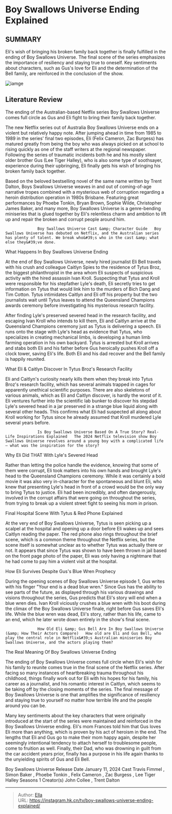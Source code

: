 # Boy Swallows Universe Ending Explained


## SUMMARY 



  Eli&#39;s wish of bringing his broken family back together is finally fulfilled in the ending of Boy Swallows Universe.   The final scene of the series emphasizes the importance of resiliency and staying true to oneself.   Key sentiments about characters, such as Gus&#39;s love for Eli and the determination of the Bell family, are reinforced in the conclusion of the show.  

![iamge](https://static1.srcdn.com/wordpress/wp-content/uploads/2024/01/felix-cameron-as-eli-bell-phoebe-tonkin-as-frances-bell.jpg)

## Literature Review

The ending of the Australian-based Netflix series Boy Swallows Universe comes full circle as Gus and Eli fight to bring their family back together.




The new Netflix series out of Australia Boy Swallows Universe ends on a violent but relatively happy note. After jumping ahead in time from 1985 to 1989 in the series&#39; final two episodes, Eli (Felix Cameron, Zac Burgess) has matured greatly from being the boy who was always picked on at school to rising quickly as one of the staff writers at the regional newspaper. Following the series of traumatic incidents both he and his mostly silent older brother Gus (Lee Tiger Halley), who is also some type of soothsayer, experience during their upbringing, Eli finally gets his wish of bringing his broken family back together.




Based on the beloved bestselling novel of the same name written by Trent Dalton, Boys Swallows Universe weaves in and out of coming-of-age narrative tropes combined with a mysterious web of corruption regarding a heroin distribution operation in 1980s Brisbane. Featuring great performances by Phoebe Tonkin, Bryan Brown, Sophie Wilde, Christopher James Baker, and many more, Boy Swallows Universe is a genre-bending miniseries that is glued together by Eli&#39;s relentless charm and ambition to lift up and repair the broken and corrupt people around him.

                  Boy Swallows Universe Cast &amp; Character Guide   Boy Swallows Universe has debuted on Netflix, and the Australian series has plenty of talent. We break who&#39;s who in the cast &amp; what else they&#39;ve done.   


 What Happens In Boy Swallows Universe Ending 
          




At the end of Boy Swallows Universe, newly hired journalist Eli Bell travels with his crush and colleague Caitlyn Spies to the residence of Tytus Broz, the biggest philanthropist in the area whom Eli suspects of suspicious activity with the hired assassin Ivan Kroll. Suspecting that Tytus and Kroll were responsible for his stepfather Lyle&#39;s death, Eli secretly tries to get information on Tytus that would link him to the murders of Bich Dang and Tim Cotton. Tytus intimidates Caitlyn and Eli off his property but the two journalists wait until Tytus leaves to attend the Queensland Champions awards ceremony before investigating his mysterious research facility.

After finding Lyle&#39;s preserved severed head in the research facility, and escaping Ivan Kroll who intends to kill them, Eli and Caitlyn arrive at the Queensland Champions ceremony just as Tytus is delivering a speech. Eli runs onto the stage with Lyle&#39;s head as evidence that Tytus, who specializes in creating mechanical limbs, is developing a human limb farming operation in his own backyard. Tytus is arrested but Kroll arrives and stabs both Eli and his father before Gus heroically pushes Kroll off a clock tower, saving Eli&#39;s life. Both Eli and his dad recover and the Bell family is happily reunited.






 What Eli &amp; Caitlyn Discover In Tytus Broz&#39;s Research Facility 
          

Eli and Caitlyn&#39;s curiosity nearly kills them when they break into Tytus Broz&#39;s research facility, which has several animals trapped in cages for apparently unethical scientific purposes. There are also skeletons of various animals, which as Eli and Caitlyn discover, is hardly the worst of it. Eli ventures further into the scientific lab bunker to discover his stepdad Lyle&#39;s severed head in a jar preserved in a strange blue liquid along with several other heads. This confirms what Eli had suspected all along about Kroll working for Tytus since he already assumed that Kroll murdered Lyle several years before.

                  Is Boy Swallows Universe Based On A True Story? Real-Life Inspirations Explained   The 2024 Netflix television show Boy Swallows Universe revolves around a young boy with a complicated life – what was the inspiration for the story?   






 Why Eli Did THAT With Lyle&#39;s Severed Head 
          

Rather than letting the police handle the evidence, knowing that some of them were corrupt, Eli took matters into his own hands and brought Lyle&#39;s head to the Queensland Champions ceremony. While it was certainly a bold movie it was also very in-character for the spontaneous and blunt Eli, who knew that presenting Lyle&#39;s head in front of a crowd would be the only way to bring Tytus to justice. Eli had been incredibly, and often dangerously, involved in the corrupt affairs that were going on throughout the series, from trying to break up a violent street fight to seeing his mom in prison.



 Final Hospital Scene With Tytus &amp; Red Phone Explained 
          




At the very end of Boy Swallows Universe, Tytus is seen picking up a scalpel at the hospital and opening up a door before Eli wakes up and sees Caitlyn reading the paper. The red phone also rings throughout the brief scene, which is a common theme throughout the Netflix series, but the scene itself is somewhat unclear as to whether Tytus was actually there or not. It appears that since Tytus was shown to have been thrown in jail based on the front page photo of the paper, Eli was only having a nightmare that he had come to pay him a violent visit at the hospital.



 How Eli Survives Despite Gus&#39;s Blue Wren Prophecy 
          

During the opening scenes of Boy Swallows Universe episode 1, Gus writes with his finger &#34;Your end is a dead blue wren.&#34; Since Gus has the ability to see parts of the future, as displayed through his various drawings and visions throughout the series, Gus predicts that Eli&#39;s story will end when a blue wren dies. Ivan Kroll viciously crushes a blue wren with his boot during the climax of the Boy Swallows Universe finale, right before Gus saves Eli&#39;s life. While the blue wren was dead, Eli&#39;s story, rather than his life, came to an end, which he later wrote down entirely in the show&#39;s final scene.




                  How Old Eli &amp; Gus Bell Are In Boy Swallows Universe (&amp; How Their Actors Compare)   How old are Eli and Gus Bell, who play the central role in Netflix&#39;s Australian miniseries Boy Swallows Universe, and the actors playing them?   



 The Real Meaning Of Boy Swallows Universe Ending 
         

The ending of Boy Swallows Universe comes full circle when Eli&#39;s wish for his family to reunite comes true in the final scene of the Netflix series. After facing so many instances of heartbreaking trauma throughout his childhood, things finally work out for Eli with his hopes for his family, his career as a journalist, and his romantic interest in Caitlyn, which seems to be taking off by the closing moments of the series. The final message of Boy Swallows Universe is one that amplifies the significance of resiliency and staying true to yourself no matter how terrible life and the people around you can be.




Many key sentiments about the key characters that were originally introduced at the start of the series were maintained and reinforced in the Boy Swallows Universe ending. Eli&#39;s mom Frances told him that Gus loves Eli more than anything, which is proven by his act of heroism in the end. The lengths that Eli and Gus go to make their mom happy again, despite her seemingly intentional tendency to attach herself to troublesome people, come to fruition as well. Finally, their Dad, who was drowning in guilt from the car accident years prior, finally has a purpose in his life again thanks to the unyielding spirits of Gus and Eli Bell.

   Boy Swallows Universe      Release Date    January 11, 2024     Cast    Travis Fimmel , Simon Baker , Phoebe Tonkin , Felix Cameron , Zac Burgess , Lee Tiger Halley     Seasons    1     Creator(s)    John Collee , Trent Dalton      


---

> Author: [Ella](https://instagram.hk.cn/)  
> URL: https://instagram.hk.cn/tv/boy-swallows-universe-ending-explained/  

